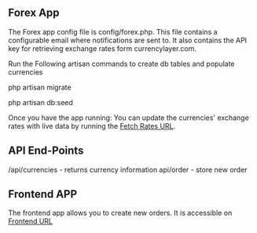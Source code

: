 ## Forex App

The Forex app config file is config/forex.php. This file contains a configurable email where notifications are sent to. It also contains the API key for retrieving exchange rates form currencylayer.com.

Run the Following artisan commands to create db tables and populate currencies

 php artisan migrate

 php artisan db:seed

Once you have the app running:
You can update the currencies' exchange rates with live data by running the [Fetch Rates URL](http://forex.dev/fetch-rates).

## API End-Points

/api/currencies - returns currency information
api/order - store new order

## Frontend APP

The frontend app allows you to create new orders. It is accessible on [Frontend URL](http://forex.dev/app)
